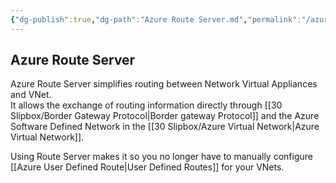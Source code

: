 ```yaml
---
{"dg-publish":true,"dg-path":"Azure Route Server.md","permalink":"/azure-route-server/","tags":["notes"]}
---
```



## Azure Route Server

Azure Route Server simplifies routing between Network Virtual Appliances and VNet.  
It allows the exchange of routing information directly through [[30 Slipbox/Border Gateway Protocol\|Border gateway Protocol]] and the Azure Software Defined Network in the [[30 Slipbox/Azure Virtual Network\|Azure Virtual Network]].

Using Route Server makes it so you no longer have to manually configure [[Azure User Defined Route\|User Defined Routes]] for your VNets.
